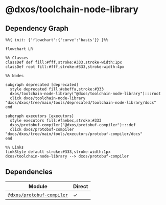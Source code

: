 # @dxos/toolchain-node-library



## Dependency Graph

```mermaid
%%{ init: {'flowchart':{'curve':'basis'}} }%%

flowchart LR

%% Classes
classDef def fill:#fff,stroke:#333,stroke-width:1px
classDef root fill:#fff,stroke:#333,stroke-width:4px

%% Nodes

subgraph deprecated [deprecated]
  style deprecated fill:#ebeffa,stroke:#333
  dxos/toolchain-node-library("@dxos/toolchain-node-library"):::root
  click dxos/toolchain-node-library "dxos/dxos/tree/main/tools/deprecated/toolchain-node-library/docs"
end

subgraph executors [executors]
  style executors fill:#faebec,stroke:#333
  dxos/protobuf-compiler("@dxos/protobuf-compiler"):::def
  click dxos/protobuf-compiler "dxos/dxos/tree/main/tools/executors/protobuf-compiler/docs"
end

%% Links
linkStyle default stroke:#333,stroke-width:1px
dxos/toolchain-node-library --> dxos/protobuf-compiler
```

## Dependencies

| Module | Direct |
|---|---|
| [`@dxos/protobuf-compiler`](../../../executors/protobuf-compiler/docs/README.md) | &check; |
